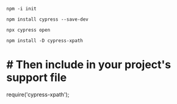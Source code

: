 ```
npm -i init
```
```
npm install cypress --save-dev
```
```
npx cypress open
```
```
npm install -D cypress-xpath
```
# # Then include in your project's support file

require('cypress-xpath');

